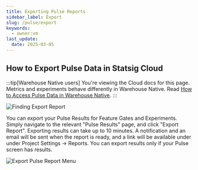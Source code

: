 ```yaml
---
title: Exporting Pulse Reports
sidebar_label: Export
slug: /pulse/export
keywords:
  - owner:vm
last_update:
  date: 2025-03-05
---
```


## How to Export Pulse Data in Statsig Cloud


:::tip[Warehouse Native users]
You're viewing the Cloud docs for this page. Metrics and experiments behave differently in Warehouse Native. Read [How to Access Pulse Data in Warehouse Native](/pulse/access-whn).
:::

![Finding Export Report](https://graphite-user-uploaded-assets-prod.s3.amazonaws.com/CbjKvuo40oMU45psWLvG/a2d68701-6828-47d2-8fde-b44a5cea4abb.png)

You can export your Pulse Results for Feature Gates and Experiments. Simply navigate to the relevant "Pulse Results" page, and click "Export Report". Exporting results can take up to 10 minutes. A notification and an email will be sent when the report is ready, and a link will be available under under Project Settings -> Reports. You can export results only if your Pulse screen has results.

![Export Pulse Report Menu](https://graphite-user-uploaded-assets-prod.s3.amazonaws.com/CbjKvuo40oMU45psWLvG/5af19e59-f2b7-492b-9dc2-9439e447dbcc.png)

